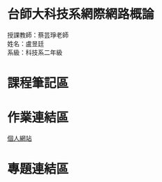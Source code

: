 # 台師大科技系網際網路概論 
授課教師：蔡芸琤老師   
姓名：盧昱廷   
系級：科技系二年級 
# 課程筆記區  
# 作業連結區
[個人網站](https://dniellu.github.io/My-web/)
# 專題連結區  
